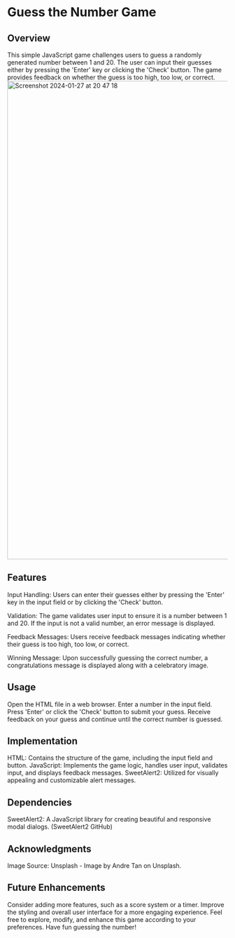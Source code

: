 # Guess the Number Game

## Overview
This simple JavaScript game challenges users to guess a randomly generated number between 1 and 20. The user can input their guesses either by pressing the 'Enter' key or clicking the 'Check' button. The game provides feedback on whether the guess is too high, too low, or correct.
<img width="1091" alt="Screenshot 2024-01-27 at 20 47 18" src="https://github.com/torry91/game/assets/149702982/8f530282-6e49-4862-9275-9413e808fc8a">

## Features
Input Handling: Users can enter their guesses either by pressing the 'Enter' key in the input field or by clicking the 'Check' button.

Validation: The game validates user input to ensure it is a number between 1 and 20. If the input is not a valid number, an error message is displayed.

Feedback Messages: Users receive feedback messages indicating whether their guess is too high, too low, or correct.

Winning Message: Upon successfully guessing the correct number, a congratulations message is displayed along with a celebratory image.

## Usage
Open the HTML file in a web browser.
Enter a number in the input field.
Press 'Enter' or click the 'Check' button to submit your guess.
Receive feedback on your guess and continue until the correct number is guessed.

## Implementation
HTML: Contains the structure of the game, including the input field and button.
JavaScript: Implements the game logic, handles user input, validates input, and displays feedback messages.
SweetAlert2: Utilized for visually appealing and customizable alert messages.

## Dependencies
SweetAlert2: A JavaScript library for creating beautiful and responsive modal dialogs. (SweetAlert2 GitHub)

## Acknowledgments
Image Source: Unsplash - Image by Andre Tan on Unsplash.

## Future Enhancements
Consider adding more features, such as a score system or a timer.
Improve the styling and overall user interface for a more engaging experience.
Feel free to explore, modify, and enhance this game according to your preferences. Have fun guessing the number!
